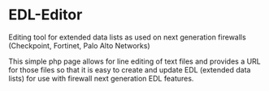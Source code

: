 # EDL-Editor
Editing tool for extended data lists as used on next generation firewalls (Checkpoint, Fortinet, Palo Alto Networks)

This simple php page allows for line editing of text files and provides a URL for those files so that it is easy to create and update EDL (extended data lists) for use with firewall next generation EDL features.
